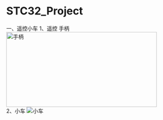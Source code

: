 # STC32_Project
一、遥控小车
1、遥控 手柄
<img src="https://github.com/MOMINGXX/Picture/blob/main/IMG_20230310_213929.jpg" width="400" height="200" alt="手柄"/><br/>
2、小车
![小车](https://github.com/MOMINGXX/Picture/blob/main/IMG_20230310_213952.jpg)

